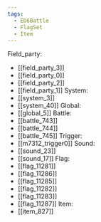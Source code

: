 ```yaml
---
tags:
  - ED6Battle
  - FlagSet
  - Item
---
```

Field_party:
- [[field_party_3]]
- [[field_party_0]]
- [[field_party_2]]
- [[field_party_1]]
System:
- [[system_3]]
- [[system_40]]
Global:
- [[global_5]]
Battle:
- [[battle_743]]
- [[battle_744]]
- [[battle_745]]
Trigger:
- [[m7312_trigger0]]
Sound:
- [[sound_23]]
- [[sound_17]]
Flag:
- [[flag_11281]]
- [[flag_11286]]
- [[flag_11285]]
- [[flag_11282]]
- [[flag_11283]]
- [[flag_11287]]
Item:
- [[item_827]]
